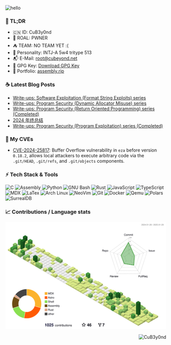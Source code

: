 ![hello](https://github.com/CuB3y0nd/CuB3y0nd/assets/91041570/39cb2514-636d-498f-bf5a-103b61e7728c)

### :jack_o_lantern: TL;DR

- :cn: ID: CuB3y0nd
- :test_tube: ROAL: PWNER
- :tent: TEAM: NO TEAM YET :(
- :baby_chick: Personality: INTJ-A 5w4 tritype 513
- :mailbox_with_mail: E-Mail: [root@cubeyond.net](mailto:root@cubeyond.net)
- :key: GPG Key: [Download GPG Key](https://assembly.rip/public.key)
- :dart: Portfolio: [assembly.rip](https://assembly.rip/)


### :coffee: Latest Blog Posts

<!-- BLOG-POST-LIST:START -->
- [Write-ups: Software Exploitation &lpar;Format String Exploits&rpar; series](https://assembly.rip/posts/format-string-exploits/)
- [Write-ups: Program Security &lpar;Dynamic Allocator Misuse&rpar; series](https://assembly.rip/posts/dynamic-allocator-misuse/)
- [Write-ups: Program Security &lpar;Return Oriented Programming&rpar; series &lpar;Completed&rpar;](https://assembly.rip/posts/return-oriented-programming/)
- [2024 年终总结](https://assembly.rip/posts/2024-wrap-up/)
- [Write-ups: Program Security &lpar;Program Exploitation&rpar; series &lpar;Completed&rpar;](https://assembly.rip/posts/program-exploitation/)
<!-- BLOG-POST-LIST:END -->

### :checkered_flag: My CVEs

 - [CVE-2024-25817](https://www.cve.org/CVERecord?id=CVE-2024-25817): Buffer Overflow vulnerability in `eza` before version `0.18.2`, allows local attackers to execute arbitrary code via the `.git/HEAD`, `.git/refs`, and `.git/objects` components.

### :zap: Tech Stack & Tools

![C](https://img.shields.io/badge/-C-333333?style=flat-square&logo=c)
![Assembly](https://img.shields.io/badge/-Assembly-333333?style=flat-square&logo=pastebin)
![Python](https://img.shields.io/badge/-Python-333333?style=flat-square&logo=python)
![GNU Bash](https://img.shields.io/badge/-GNU_Bash-333333?style=flat-square&logo=gnubash)
![Rust](https://img.shields.io/badge/-Rust-333333?style=flat-square&logo=rust)
![JavaScript](https://img.shields.io/badge/-JavaScript-333333?style=flat-square&logo=javascript)
![TypeScript](https://img.shields.io/badge/-TypeScript-333333?style=flat-square&logo=typescript)
![MDX](https://img.shields.io/badge/-MDX-333333?style=flat-square&logo=mdx)
![LaTex](https://img.shields.io/badge/-LaTex-333333?style=flat-square&logo=latex)
![Arch Linux](https://img.shields.io/badge/-Arch%20Linux-333333?style=flat-square&logo=archlinux)
![NeoVim](https://img.shields.io/badge/-NeoVim-333333?style=flat-square&logo=neovim)
![Git](https://img.shields.io/badge/-Git-333333?style=flat-square&logo=git)
![Docker](https://img.shields.io/badge/-Docker-333333?style=flat-square&logo=docker)
![Qemu](https://img.shields.io/badge/-Qemu-333333?style=flat-square&logo=qemu)
![Polars](https://img.shields.io/badge/Polars-333333?style=flat-square&logo=polars)
![SurrealDB](https://img.shields.io/badge/-SurrealDB-333333?style=flat-square&logo=surrealdb)

### :chart_with_upwards_trend: Contributions / Language stats

<div align="center">
  <img src="https://github.com/CuB3y0nd/CuB3y0nd/blob/main/profile-3d-contrib/profile-green-animate.svg" />
</div>

<p align="right">
  <img
    src="https://komarev.com/ghpvc/?username=CuB3y0nd&style=flat-square&abbreviated=true"
    alt="CuB3y0nd"
  />
</p>
